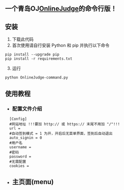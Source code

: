 ## 一个青岛OJ[OnlineJudge](https://github.com/QingdaoU/OnlineJudge)的命令行版！
## 安装
1. 下载此代码
2. 首次使用请自行安装 Python 和 pip 并执行以下命令
```
pip install --upgrade pip
pip install -r requirements.txt
```
3. 运行
```
python OnlineJudge-command.py
```
## 使用教程
- ### 配置文件介绍
```
  [Config]
  #网站地址 !!!要加 http:// 或 https:// 末尾不用加 "/"!!!
  url = 
  #自动签到模式 = 1 为开，开启后无菜单界面，签到后自动退出
  auto_signin = 0
  #用户名
  username = 
  #密码 
  password = 
  #无需配置 
  cookies = 
```
- ##  主页面(menu)
